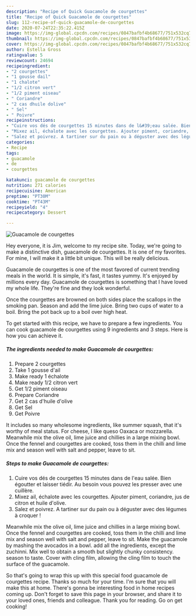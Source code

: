 ```yaml
---
description: "Recipe of Quick Guacamole de courgettes"
title: "Recipe of Quick Guacamole de courgettes"
slug: 112-recipe-of-quick-guacamole-de-courgettes
date: 2020-07-24T22:35:22.415Z
image: https://img-global.cpcdn.com/recipes/0847bafbf4b68677/751x532cq70/guacamole-de-courgettes-photo-principale-de-la-recette.jpg
thumbnail: https://img-global.cpcdn.com/recipes/0847bafbf4b68677/751x532cq70/guacamole-de-courgettes-photo-principale-de-la-recette.jpg
cover: https://img-global.cpcdn.com/recipes/0847bafbf4b68677/751x532cq70/guacamole-de-courgettes-photo-principale-de-la-recette.jpg
author: Estella Gross
ratingvalue: 5
reviewcount: 24694
recipeingredient:
- "2 courgettes"
- "1 gousse dail"
- "1 chalote"
- "1/2 citron vert"
- "1/2 piment oiseau"
- " Coriandre"
- "2 cas dhuile dolive"
- " Sel"
- " Poivre"
recipeinstructions:
- "Cuire vos dés de courgettes 15 minutes dans de l&#39;eau salée. Bien égoutter et laisser tiédir. Au besoin vous pouvez les presser avec une cuillère."
- "Mixez ail, échalote avec les courgettes. Ajouter piment, coriandre, jus de citron et huile d&#39;olive."
- "Salez et poivrez. A tartiner sur du pain ou à déguster avec des légumes à croquer !"
categories:
- Recipe
tags:
- guacamole
- de
- courgettes

katakunci: guacamole de courgettes 
nutrition: 271 calories
recipecuisine: American
preptime: "PT30M"
cooktime: "PT43M"
recipeyield: "4"
recipecategory: Dessert

---
```



![Guacamole de courgettes](https://img-global.cpcdn.com/recipes/0847bafbf4b68677/751x532cq70/guacamole-de-courgettes-photo-principale-de-la-recette.jpg)

Hey everyone, it is Jim, welcome to my recipe site. Today, we're going to make a distinctive dish, guacamole de courgettes. It is one of my favorites. For mine, I will make it a little bit unique. This will be really delicious.

Guacamole de courgettes is one of the most favored of current trending meals in the world. It is simple, it's fast, it tastes yummy. It's enjoyed by millions every day. Guacamole de courgettes is something that I have loved my whole life. They're fine and they look wonderful.

Once the courgettes are browned on both sides place the scallops in the smoking pan. Season and add the lime juice. Bring two cups of water to a boil. Bring the pot back up to a boil over high heat.


To get started with this recipe, we have to prepare a few ingredients. You can cook guacamole de courgettes using 9 ingredients and 3 steps. Here is how you can achieve it.

<!--inarticleads1-->

##### The ingredients needed to make Guacamole de courgettes:

1. Prepare 2 courgettes
1. Take 1 gousse d&#39;ail
1. Make ready 1 échalote
1. Make ready 1/2 citron vert
1. Get 1/2 piment oiseau
1. Prepare  Coriandre
1. Get 2 cas d&#39;huile d&#39;olive
1. Get  Sel
1. Get  Poivre


It includes so many wholesome ingredients, like summer squash, that it&#39;s worthy of meal status. For cheese, I like queso Oaxaca or mozzarella. Meanwhile mix the olive oil, lime juice and chillies in a large mixing bowl. Once the fennel and courgettes are cooked, toss them in the chilli and lime mix and season well with salt and pepper, leave to sit. 

<!--inarticleads2-->

##### Steps to make Guacamole de courgettes:

1. Cuire vos dés de courgettes 15 minutes dans de l&#39;eau salée. Bien égoutter et laisser tiédir. Au besoin vous pouvez les presser avec une cuillère.
1. Mixez ail, échalote avec les courgettes. Ajouter piment, coriandre, jus de citron et huile d&#39;olive.
1. Salez et poivrez. A tartiner sur du pain ou à déguster avec des légumes à croquer !


Meanwhile mix the olive oil, lime juice and chillies in a large mixing bowl. Once the fennel and courgettes are cooked, toss them in the chilli and lime mix and season well with salt and pepper, leave to sit. Make the guacamole by mashing the avocados in a bowl. add all the ingredients, except the zuchinni. Mix well to obtain a smooth but slightly chunky consistency. season to taste. Cover with cling film, allowing the cling film to touch the surface of the guacamole. 

So that's going to wrap this up with this special food guacamole de courgettes recipe. Thanks so much for your time. I'm sure that you will make this at home. There's gonna be interesting food in home recipes coming up. Don't forget to save this page in your browser, and share it to your loved ones, friends and colleague. Thank you for reading. Go on get cooking!
